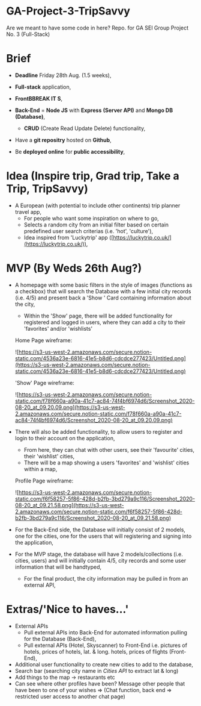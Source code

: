 # GA-Project-3-TripSavvy
Are we meant to have some code in here?
Repo. for GA SEI Group Project No. 3 (Full-Stack)

# Brief

- **Deadline** Friday 28th Aug. (1.5 weeks),
- **Full-stack** application,
- **FrontBBREAK IT S**,
- **Back-End** = **Node JS** with **Express** **(Server API)** and **Mongo DB** **(Database)**,
    - **CRUD** (Create Read Update Delete) functionality,

- Have a **git repositry** hosted on **Github**,

- Be **deployed online** for **public accessibility**,

# Idea (Inspire trip, Grad trip, Take a Trip, TripSavvy)

- A European (with potential to include other continents) trip planner travel app,
    - For people who want some inspiration on where to go,
    - Selects a random city from an initial filter based on certain predefined user search criterias (i.e. 'hot', 'culture'),
    - Idea inspired from 'Luckytrip' app ([https://luckytrip.co.uk/](https://luckytrip.co.uk/)),

# MVP (By Weds 26th Aug?)

- A homepage with some basic filters in the style of images (functions as a checkbox) that will search the Database with a few initial city records (i.e. 4/5) and present back a 'Show    ' Card containing information about the city,
    - Within the 'Show' page, there will be added functionality for registered and logged in users, where they can add a city to their 'favorites' and/or 'wishlists'

    Home Page wireframe:

    ![https://s3-us-west-2.amazonaws.com/secure.notion-static.com/4536a23e-6816-41e5-b8d6-cdcdce277423/Untitled.png](https://s3-us-west-2.amazonaws.com/secure.notion-static.com/4536a23e-6816-41e5-b8d6-cdcdce277423/Untitled.png)

    'Show' Page wireframe:

    ![https://s3-us-west-2.amazonaws.com/secure.notion-static.com/f78f660a-a90a-41c7-ac84-74f4bf6974d6/Screenshot_2020-08-20_at_09.20.09.png](https://s3-us-west-2.amazonaws.com/secure.notion-static.com/f78f660a-a90a-41c7-ac84-74f4bf6974d6/Screenshot_2020-08-20_at_09.20.09.png)

- There will also be added functionality, to allow users to register and login to their account on the application,
    - From here, they can chat with other users, see their 'favourite' cities, their 'wishlist' cities,
    - There will be a map showing a users 'favorites' and 'wishlist' cities within a map,

    Profile Page wireframe:

    ![https://s3-us-west-2.amazonaws.com/secure.notion-static.com/f6f58257-5f86-428d-b2fb-3bd279a9c116/Screenshot_2020-08-20_at_09.21.58.png](https://s3-us-west-2.amazonaws.com/secure.notion-static.com/f6f58257-5f86-428d-b2fb-3bd279a9c116/Screenshot_2020-08-20_at_09.21.58.png)

- For the Back-End side, the Database will initially consist of 2 models, one for the cities, one for the users that will registering and signing into the application,
- For the MVP stage, the database will have 2 models/collections (i.e. cities, users) and will initially contain 4/5, city records and some user information that will be handtyped,
    - For the final product, the city information may be pulled in from an external API,

# Extras/'Nice to haves...'

- External APIs
    - Pull external APIs into Back-End for automated information pulling for the Database (Back-End),
    - Pull external APIs (Hotel, Skyscanner) to Front-End i.e. pictures of hotels, prices of hotels, lat. & long. hotels, prices of flights (Front-End),
- Additional user functionality to create new cities to add to the database,
- Search bar (searching city name in *Cities API* to extract lat & long)
- Add things to the map -> restaurants etc
- Can see where other profiles have been? Message other people that have been to one of your wishes => (Chat function, back end => restricted user access to another chat page)
